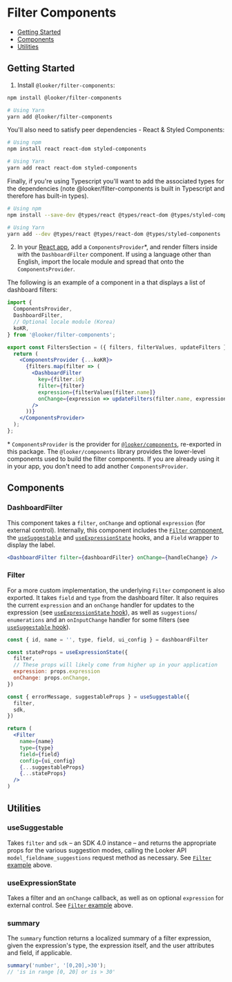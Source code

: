 # Filter Components

- [Getting Started](#getting-started)
- [Components](#components)
- [Utilities](#utilities)

## Getting Started

1. Install `@looker/filter-components`:

```bash static
npm install @looker/filter-components

# Using Yarn
yarn add @looker/filter-components
```

You'll also need to satisfy peer dependencies - React & Styled Components:

```bash static
# Using npm
npm install react react-dom styled-components

# Using Yarn
yarn add react react-dom styled-components
```

Finally, if you're using Typescript you'll want to add the associated types for the dependencies (note @looker/filter-components is built in Typescript and therefore has built-in types).

```bash static
# Using npm
npm install --save-dev @types/react @types/react-dom @types/styled-components

# Using Yarn
yarn add --dev @types/react @types/react-dom @types/styled-components
```

2. In your [React app](https://reactjs.org/docs/getting-started.html), add a `ComponentsProvider`\*, and render filters inside with the `DashboardFilter` component. If using a language other than English, import the locale module and spread that onto the `ComponentsProvider`.

The following is an example of a component in a that displays a list of dashboard filters:

```jsx
import {
  ComponentsProvider,
  DashboardFilter,
  // Optional locale module (Korea)
  koKR,
} from '@looker/filter-components';

export const FiltersSection = ({ filters, filterValues, updateFilters }) => {
  return (
    <ComponentsProvider {...koKR}>
      {filters.map(filter => (
        <DashboardFilter
          key={filter.id}
          filter={filter}
          expression={filterValues[filter.name]}
          onChange={expression => updateFilters(filter.name, expression)}
        />
      ))}
    </ComponentsProvider>
  );
};
```

\* `ComponentsProvider` is the provider for [`@looker/components`](https://components.looker.com), re-exported in this package. The `@looker/components` library provides the lower-level components used to build the filter components. If you are already using it in your app, you don't need to add another `ComponentsProvider`.

## Components

### DashboardFilter

This component takes a `filter`, `onChange` and optional `expression` (for external control). Internally, this component includes the [`Filter` component](#filter), the [`useSuggestable`](#usesuggestable) and [`useExpressionState`](#useexpressionstate) hooks, and a `Field` wrapper to display the label.

```jsx
<DashboardFilter filter={dashboardFilter} onChange={handleChange} />
```

### Filter

For a more custom implementation, the underlying `Filter` component is also exported. It takes `field` and `type` from the dashboard filter. It also requires the current `expression` and an `onChange` handler for updates to the expression (see [`useExpressionState` hook](#useexpressionstate)), as well as `suggestions`/ `enumerations` and an `onInputChange` handler for some filters (see [`useSuggestable` hook](#usesuggestable)).

```jsx
const { id, name = '', type, field, ui_config } = dashboardFilter

const stateProps = useExpressionState({
  filter,
  // These props will likely come from higher up in your application
  expression: props.expression
  onChange: props.onChange,
})

const { errorMessage, suggestableProps } = useSuggestable({
  filter,
  sdk,
})

return (
  <Filter
    name={name}
    type={type}
    field={field}
    config={ui_config}
    {...suggestableProps}
    {...stateProps}
  />
)
```

## Utilities

### useSuggestable

Takes `filter` and `sdk` – an SDK 4.0 instance – and returns the appropriate props for the various suggestion modes, calling the Looker API `model_fieldname_suggestions` request method as necessary. See [`Filter` example](#filter) above.

### useExpressionState

Takes a filter and an `onChange` callback, as well as on optional `expression` for external control. See [`Filter` example](#filter) above.

### summary

The `summary` function returns a localized summary of a filter expression, given the expression's type, the expression itself, and the user attributes and field, if applicable.

```js
summary('number', '[0,20],>30');
// 'is in range [0, 20] or is > 30'
```
